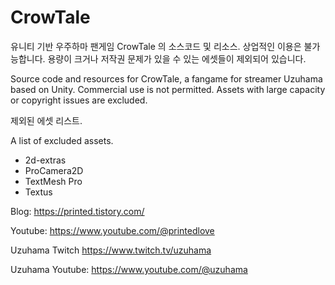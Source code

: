 # CrowTale
유니티 기반 우주하마 팬게임 CrowTale 의 소스코드 및 리소스. 상업적인 이용은 불가능합니다.
용량이 크거나 저작권 문제가 있을 수 있는 에셋들이 제외되어 있습니다.

Source code and resources for CrowTale, a fangame for streamer Uzuhama based on Unity. Commercial use is not permitted.
Assets with large capacity or copyright issues are excluded.



제외된 에셋 리스트.

A list of excluded assets.


- 2d-extras
- ProCamera2D
- TextMesh Pro
- Textus



Blog: https://printed.tistory.com/

Youtube: https://www.youtube.com/@printedlove


Uzuhama Twitch https://www.twitch.tv/uzuhama

Uzuhama Youtube: https://www.youtube.com/@uzuhama
